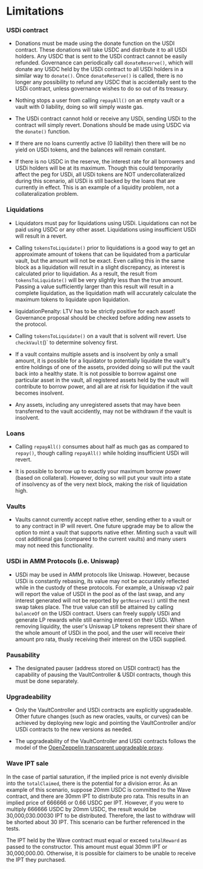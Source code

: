 # Limitations
 
### USDi contract
* Donations must be made using the donate function on the USDI contract. These donations will take USDC and distribute it to all USDi holders. Any USDC that is sent to the USDi contract cannot be easily refunded. Governance can periodically call `donateReserve()`, which will donate any USDC held by the USDi contract to all USDi holders in a similar way to `donate()`. Once `donateReserve()` is called, there is no longer any possibility to refund any USDC that is accidentally sent to the USDi contract, unless governance wishes to do so out of its treasury. 
 
* Nothing stops a user from calling `repayAll()` on an empty vault or a vault with 0 liability, doing so will simply waste gas.
 
* The USDi contract cannot hold or receive any USDi, sending USDi to the contract will simply revert. Donations should be made using USDC via the `donate()` function. 
 
* If there are no loans currently active (0 liability) then there will be no yield on USDi tokens, and the balances will remain constant. 
 
* If there is no USDC in the reserve, the interest rate for all borrowers and USDi holders will be at its maximum. Though this could temporarily affect the peg for USDi, all USDi tokens are NOT undercollateralized during this scenario, all USDi is still backed by the loans that are currently in effect. This is an example of a liquidity problem, not a collateralization problem. 
 
### Liquidations
* Liquidators must pay for liquidations using USDi. Liquidations can not be paid using USDC or any other asset. Liquidations using insufficient USDi will result in a revert. 
 
* Calling `tokensToLiquidate()` prior to liquidations is a good way to get an approximate amount of tokens that can be liquidated from a particular vault, but the amount will not be exact. Even calling this in the same block as a liquidation will result in a slight discrepancy, as interest is calculated prior to liquidation. As a result, the result from `tokensToLiquidate()` will be very slightly less than the true amount. Passing a value sufficiently larger than this result will result in a complete liquidation, as the liquidation math will accurately calculate the maximum tokens to liquidate upon liquidation.  
 
* liquidationPenalty: LTV has to be strictly positive for each asset! Governance proposal should be checked before adding new assets to the protocol.
 
* Calling `tokensToLiquidate()` on a vault that is solvent will revert. Use `checkVault`()` to determine solvency first. 
 
* If a vault contains multiple assets and is insolvent by only a small amount, it is possible for a liquidator to potentially liquidate the vault's entire holdings of one of the assets, provided doing so will put the vault back into a healthy state. It is not possible to borrow against one particular asset in the vault, all registered assets held by the vault will contribute to borrow power, and all are at risk for liquidation if the vault becomes insolvent. 
 
* Any assets, including any unregistered assets that may have been transferred to the vault accidently, may not be withdrawn if the vault is insolvent.
 
### Loans
* Calling `repayAll()` consumes about half as much gas as compared to `repay()`, though calling `repayAll()` while holding insufficient USDi will revert.
 
* It is possible to borrow up to exactly your maximum borrow power (based on collateral). However, doing so will put your vault into a state of insolvency as of the very next block, making the risk of liquidation high. 
 
### Vaults
* Vaults cannot currently accept native ether, sending ether to a vault or to any contract in IP will revert. One future upgrade may be to allow the option to mint a vault that supports native ether. Minting such a vault will cost additional gas (compared to the current vaults) and many users may not need this functionality. 
 
### USDi in AMM Protocols (i.e. Uniswap)
 
* USDi may be used in AMM protocols like Uniswap. However, because USDi is constantly rebasing, its value may not be accurately reflected while in the custody of these protocols. For example, a Uniswap v2 pair will report the value of USDI in the pool as of the last swap, and any interest generated will not be reported by `getReserves()` until the next swap takes place. The true value can still be attained by calling `balanceOf` on the USDi contract. Users can freely supply USDi and generate LP rewards while still earning interest on their USDi. When removing liquidity, the user's Uniswap LP tokens represent their share of the whole amount of USDi in the pool, and the user will receive their amount pro rata, thusly receiving their interest on the USDi supplied. 
 
### Pausability
* The designated pauser (address stored on USDI contract) has the capability of pausing the VaultController & USDI contracts, though this must be done separately. 
 
### Upgradeability
* Only the VaultController and USDi contracts are explicitly upgradeable. Other future changes (such as new oracles, vaults, or curves) can be achieved by deploying new logic and pointing the VaultController and/or USDi contracts to the new versions as needed. 
 
* The upgradeability of the VaultController and USDi contracts follows the model of the [OpenZeppelin transparent upgradeable proxy](https://docs.openzeppelin.com/upgrades-plugins/1.x/proxies). 
 
### Wave IPT sale
In the case of partial saturation, if the implied price is not evenly divisible into the `totalClaimed`, there is the potential for a division error. 
As an example of this scenario, suppose 20mm USDC is committed to the Wave contract, and there are 30mm IPT to distribute pro rata. This results in an implied price of 666666 or 0.66 USDC per IPT. However, if you were to multiply 666666 USDC by 20mm USDC, the result would be 30,000,030.00030 IPT to be distributed. Therefore, the last to withdraw will be shorted about 30 IPT. This scenario can be further referenced in the tests. 
 
The IPT held by the Wave contract must equal or exceed `totalReward` as passed to the constructor. This amount must equal 30mm IPT or 30,000,000.00. Otherwise, it is possible for claimers to be unable to receive the IPT they purchased. 
 
 

